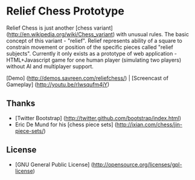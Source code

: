 Relief Chess Prototype
===============

Relief Chess is just another [chess variant] (http://en.wikipedia.org/wiki/Chess_variant) with unusual rules.
The basic concept of this variant - "relief". Relief represents ability of a square to constrain movement or position of the specific pieces called "relief subjects".
Currently it only exists as a prototype of web application - HTML+Javascript game for one human player (simulating two players) without AI and multiplayer support.

[Demo] (http://demos.savreen.com/reliefchess/) | [Screencast of Gameplay] (http://youtu.be/rIwsqufm4jY)


Thanks
-------------
* [Twitter Bootstrap] (http://twitter.github.com/bootstrap/index.html)
* Eric De Mund for his [chess piece sets] (http://ixian.com/chess/jin-piece-sets/)


License
-------------
* [GNU General Public License] (http://opensource.org/licenses/gpl-license)
